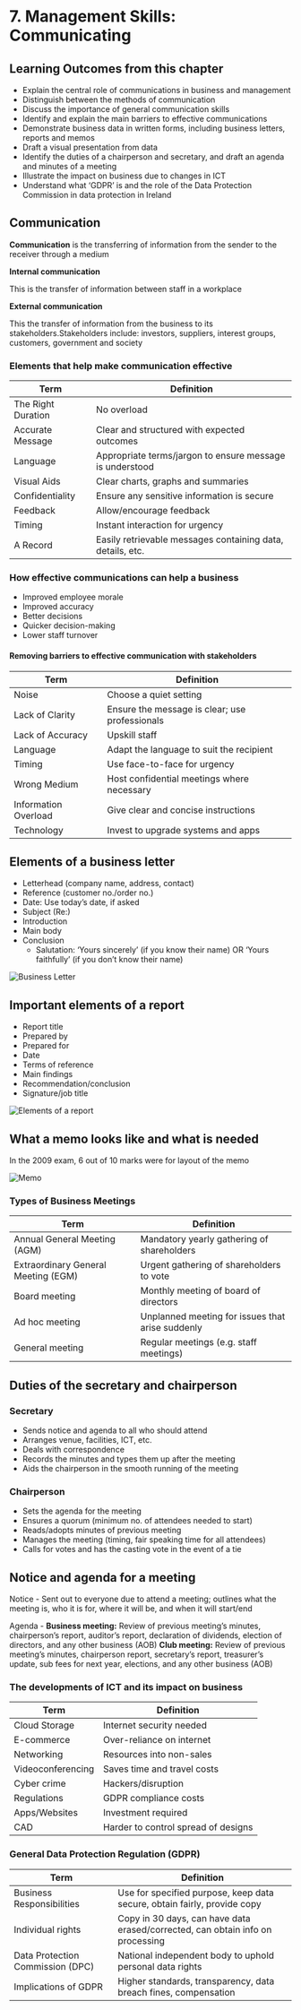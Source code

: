 # 7. Management Skills: Communicating

## Learning Outcomes from this chapter

- Explain the central role of communications in business and management
- Distinguish between the methods of communication
- Discuss the importance of general communication skills
- Identify and explain the main barriers to effective communications
- Demonstrate business data in written forms, including business letters, reports and memos
- Draft a visual presentation from data
- Identify the duties of a chairperson and secretary, and draft an agenda and minutes of a meeting
- Illustrate the impact on business due to changes in ICT
- Understand what ‘GDPR’ is and the role of the Data Protection Commission in data protection in Ireland

## Communication

**Communication** is the transferring of information from the sender to the receiver through a medium

**Internal communication**

This is the transfer of information between staff in a workplace

**External communication**

This the transfer of information from the business to its stakeholders.Stakeholders include: investors, suppliers, interest groups, customers, government and society

### Elements that help make communication effective

|Term              |Definition                                                |
|------------------|----------------------------------------------------------|
|The Right Duration|No overload                                               |
|Accurate Message  |Clear and structured with expected outcomes               |
|Language          |Appropriate terms/jargon to ensure message is understood  |
|Visual Aids       |Clear charts, graphs and summaries                        |
|Confidentiality   |Ensure any sensitive information is secure                |
|Feedback          |Allow/encourage feedback                                  |
|Timing            |Instant interaction for urgency                           |
|A Record          |Easily retrievable messages containing data, details, etc.|


### How effective communications can help a business

- Improved employee morale
- Improved accuracy
- Better decisions
- Quicker decision-making
- Lower staff turnover

#### Removing barriers to effective communication with stakeholders

|Term              |Definition                                                |
|------------------|----------------------------------------------------------|
|Noise             |Choose a quiet setting                                    |
|Lack of Clarity   |Ensure the message is clear; use professionals            |
|Lack of Accuracy  |Upskill staff                                             |
|Language          |Adapt the language to suit the recipient                  |
|Timing            |Use face-to-face for urgency                              |
|Wrong Medium      |Host confidential meetings where necessary                |
|Information Overload|Give clear and concise instructions                       |
|Technology        |Invest to upgrade systems and apps                        |


## Elements of a business letter

- Letterhead (company name, address, contact)
- Reference (customer no./order no.)
- Date: Use today’s date, if asked
- Subject (Re:)
- Introduction
- Main body
- Conclusion
    - Salutation: ‘Yours sincerely’ (if you know their name) OR ‘Yours faithfully’ (if you don’t know their name)

![Business Letter](images/07/business-letter.png)

## Important elements of a report

- Report title
- Prepared by
- Prepared for
- Date
- Terms of reference
- Main findings
- Recommendation/conclusion
- Signature/job title

![Elements of a report](images/07/elements-of-report.png)

## What a memo looks like and what is needed

In the 2009 exam, 6 out of 10 marks were for layout of the memo

![Memo](images/07/memo.png)

### Types of Business Meetings

|Term              |Definition                                                |
|------------------|----------------------------------------------------------|
|Annual General Meeting (AGM)|Mandatory yearly gathering of shareholders                |
|Extraordinary General Meeting (EGM)|Urgent gathering of shareholders to vote                  |
|Board meeting     |Monthly meeting of board of directors                     |
|Ad hoc meeting    |Unplanned meeting for issues that arise suddenly          |
|General meeting   |Regular meetings (e.g. staff meetings)                    |

## Duties of the secretary and chairperson

### Secretary

- Sends notice and agenda to all who should attend
- Arranges venue, facilities, ICT, etc.
- Deals with correspondence
- Records the minutes and types them up after the meeting
- Aids the chairperson in the smooth running of the meeting

### Chairperson

- Sets the agenda for the meeting
- Ensures a quorum (minimum no. of attendees needed to start)
- Reads/adopts minutes of previous meeting
- Manages the meeting (timing, fair speaking time for all attendees)
- Calls for votes and has the casting vote in the event of a tie

## Notice and agenda for a meeting

Notice - Sent out to everyone due to attend a meeting; outlines what the meeting is, who it is for, where it will be, and when it will start/end

Agenda - **Business meeting:** Review of previous meeting’s minutes, chairperson’s report, auditor’s report, declaration of dividends, election of directors, and any other business (AOB) 
**Club meeting:** Review of previous meeting’s minutes, chairperson report, secretary’s report, treasurer’s update, sub fees for next year, elections, and any other business (AOB)

### The developments of ICT and its impact on business

|Term              |Definition                                                |
|------------------|----------------------------------------------------------|
|Cloud Storage     |Internet security needed                                  |
|E-commerce        |Over-reliance on internet                                 |
|Networking        |Resources into non-sales                                  |
|Videoconferencing |Saves time and travel costs                               |
|Cyber crime       |Hackers/disruption                                        |
|Regulations       |GDPR compliance costs                                     |
|Apps/Websites     |Investment required                                       |
|CAD               |Harder to control spread of designs                       |

### General Data Protection Regulation (GDPR)

|Term              |Definition                                                |
|------------------|----------------------------------------------------------|
|Business Responsibilities|Use for specified purpose, keep data secure, obtain fairly, provide copy|
|Individual rights |Copy in 30 days, can have data erased/corrected, can obtain info on processing|
|Data Protection Commission (DPC)|National independent body to uphold personal data rights  |
|Implications of GDPR|Higher standards, transparency, data breach fines, compensation|
